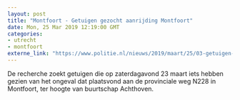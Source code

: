 ```yaml
---
layout: post
title: "Montfoort - Getuigen gezocht aanrijding Montfoort"
date: Mon, 25 Mar 2019 12:19:00 GMT
categories: 
- utrecht 
- montfoort 
externe_link: "https://www.politie.nl/nieuws/2019/maart/25/03-getuigen-gezocht-aanrijding-montfoort.html"
---
```


De recherche zoekt getuigen die op zaterdagavond 23 maart iets hebben gezien van het ongeval dat plaatsvond aan de provinciale weg N228 in Montfoort, ter hoogte van buurtschap Achthoven.

